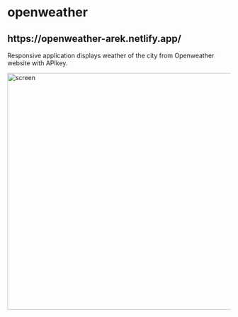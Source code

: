 # openweather

<h2>https://openweather-arek.netlify.app/</h2>

Responsive application displays weather of the city from Openweather website with APIkey. 

<img width="534" alt="screen" src="https://user-images.githubusercontent.com/90817546/173491166-05409d58-1248-458e-94de-fdd578871d5a.png">

 

